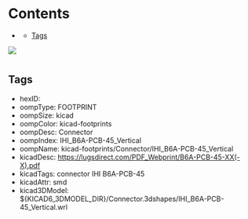 



Contents
========

* [](#)
	* [Tags](#tags)
  
![][im]
# 

## Tags

- hexID: 
- oompType: FOOTPRINT
- oompSize: kicad
- oompColor: kicad-footprints
- oompDesc: Connector
- oompIndex: IHI_B6A-PCB-45_Vertical
- oompName: kicad-footprints/Connector/IHI_B6A-PCB-45_Vertical
- kicadDesc: https://lugsdirect.com/PDF_Webprint/B6A-PCB-45-XX(-X).pdf
- kicadTags: connector IHI B6A-PCB-45
- kicadAttr: smd
- kicad3DModel: ${KICAD6_3DMODEL_DIR}/Connector.3dshapes/IHI_B6A-PCB-45_Vertical.wrl



[im]: image.png
